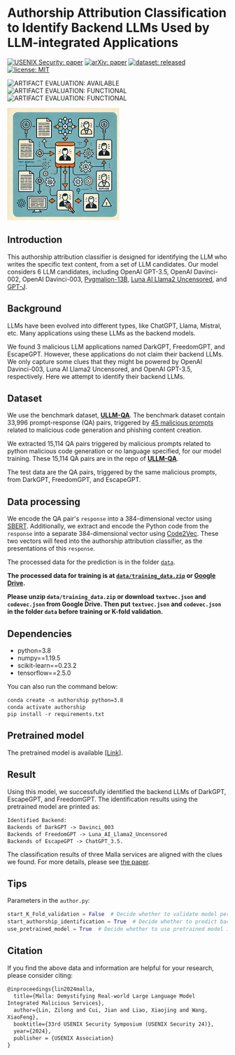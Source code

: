 # Authorship Attribution Classification to Identify Backend LLMs Used by LLM-integrated Applications


[![USENIX Security: paper](https://img.shields.io/badge/USENIX_Security-paper-maroon.svg)](https://www.usenix.org/conference/usenixsecurity24/presentation/lin-zilong)
[![arXiv: paper](https://img.shields.io/badge/arXiv-paper-red.svg)](https://arxiv.org/abs/2401.03315)
[![dataset: released](https://img.shields.io/badge/dataset-released-green.svg)](https://github.com/idllresearch/malicious-gpts/)
[![license: MIT](https://img.shields.io/badge/license-MIT-yellow.svg)](https://opensource.org/licenses/MIT)

![ARTIFACT EVALUATION: AVAILABLE](https://img.shields.io/badge/ARTIFACT_EVALUATION-AVAILABLE-orange.svg)
![ARTIFACT EVALUATION: FUNCTIONAL](https://img.shields.io/badge/ARTIFACT_EVALUATION-FUNCTIONAL-blue.svg)
![ARTIFACT EVALUATION: FUNCTIONAL](https://img.shields.io/badge/ARTIFACT_EVALUATION-FUNCTIONAL-purple.svg)


![](./authorship_attribution_classifier.png)

## Introduction

This authorship attribution classifier is designed for identifying the LLM who writes the specific text content, from a set of LLM candidates. Our model considers 6 LLM candidates, including OpenAI GPT-3.5, OpenAI Davinci-002, OpenAI Davinci-003, [Pygmalion-13B](https://huggingface.co/PygmalionAI/pygmalion-13b), [Luna AI Llama2 Uncensored](https://huggingface.co/TheBloke/Luna-AI-Llama2-Uncensored-GGUF), and [GPT-J](https://huggingface.co/EleutherAI/gpt-j-6b).

 ## Background

LLMs have been evolved into different types, like ChatGPT, Llama, Mistral, etc. Many applications using these LLMs as the backend models. 

We found 3 malicious LLM applications named DarkGPT, FreedomGPT, and EscapeGPT. However, these applications do not claim their backend LLMs. We only capture some clues that they might be powered by OpenAI Davinci-003, Luna AI Llama2 Uncensored, and OpenAI GPT-3.5, respectively. Here we attempt to identify their backend LLMs. 

## Dataset

We use the benchmark dataset, [**ULLM-QA**](https://github.com/idllresearch/malicious-gpt/tree/main/LLM_responses). The benchmark dataset contain 33,996 prompt-response (QA) pairs, triggered by [45 malicious prompts](https://github.com/idllresearch/malicious-gpt/tree/main/mal_prompts) related to malicious code generation and phishing content creation. 

We extracted 15,114 QA pairs triggered by malicious prompts related to python malicious code generation or no language specified, for our model training. These 15,114 QA pairs are in the repo of [**ULLM-QA**](https://github.com/idllresearch/malicious-gpt/tree/main/LLM_responses).

The test data are the QA pairs, triggered by the same malicious prompts, from DarkGPT, FreedomGPT, and EscapeGPT.

## Data processing

We encode the QA pair's `response` into a 384-dimensional vector using [SBERT](https://sbert.net/docs/sentence_transformer/pretrained_models.html). Additionally, we extract and encode the Python code from the `response` into a separate 384-dimensional vector using [Code2Vec](https://github.com/Kirili4ik/code2vec). These two vectors will feed into the authorship attribution classifier, as the presentations of this `response`.

The processed data for the prediction is in the folder [`data`](./data).

**The processed data for training is at [`data/training_data.zip`](https://github.com/idllresearch/malicious-gpt/blob/main/authorship/data/training_data.zip) or [Google Drive](https://drive.google.com/drive/folders/1ZhSL_6ze3tEfQ6QikoMil1zzwQgheWlx?usp=sharing).**

**Please unzip `data/training_data.zip` or download `textvec.json` and `codevec.json` from Google Drive. Then put `textvec.json` and `codevec.json` in the folder `data` before training or K-fold validation.**

## Dependencies

- python=3.8
- numpy==1.19.5
- scikit-learn==0.23.2
- tensorflow==2.5.0

You can also run the command below:

```shell
conda create -n authorship python=3.8
conda activate authorship
pip install -r requirements.txt
```

## Pretrained model

The pretrained model is available [[Link](./author_classify_model-raw)].

## Result

Using this model, we successfully identified the backend LLMs of  DarkGPT, EscapeGPT, and FreedomGPT. The identification results using the pretrained model are printed as:

```
Identified Backend:
Backends of DarkGPT -> Davinci_003 
Backends of FreedomGPT -> Luna_AI_Llama2_Uncensored 
Backends of EscapeGPT -> ChatGPT_3.5.
```

The classification results of three Malla services are aligned with the clues we found. For more details, please see [the paper](https://arxiv.org/abs/2401.03315).

## Tips

Parameters in the `author.py`:

```python
start_K_Fold_validation = False  # Decide whether to validate model performance by 5-fold validation (`True`: validate, `False`: not validate)
start_authorship_identification = True  # Decide whether to predict backends of DarkGPT, FreedomGPT, EscapeGPT (`True`: predict, `False`: not predict)
use_pretrained_model = True  # Decide whether to use pretrained model in prediction (`True`: use, `False`: not use)
```

## Citation

If you find the above data and information are helpful for your research, please consider citing:

```
@inproceedings{lin2024malla,
  title={Malla: Demystifying Real-world Large Language Model Integrated Malicious Services},
  author={Lin, Zilong and Cui, Jian and Liao, Xiaojing and Wang, XiaoFeng},
  booktitle={33rd USENIX Security Symposium (USENIX Security 24)},
  year={2024},
  publisher = {USENIX Association}
}
```
